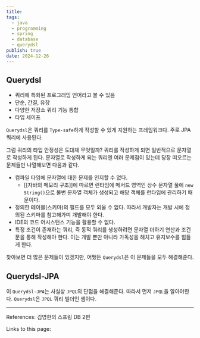 ```yaml
---
title: 
tags:
  - java
  - programming
  - spring
  - database
  - querydsl
publish: true
date: 2024-12-26
---
```

## Querydsl
- 쿼리에 특화된 프로그래밍 언어라고 볼 수 있음
- 단순, 간결, 유창
- 다양한 저장소 쿼리 기능 통합
- 타입 세이프

`Querydsl`은 쿼리를 `Type-safe`하게 작성할 수 있게 지원하는 프레임워크다. 주로 JPA 쿼리에 사용된다.

그럼 쿼리의 타입 안정성은 도대체 무엇일까? 쿼리를 작성하게 되면 일반적으로 문자열로 작성하게 된다. 문자열로 작성하게 되는 쿼리엔 여러 문제점이 있는데 당장 떠오르는 문제들만 나열해보면 다음과 같다.

- 컴파일 타임에 문자열에 대한 문제를 인지할 수 없다.
	- [[자바의 메모리 구조]]에 따르면 런타임에 메서드 영역인 상수 문자열 풀에 `new String()`으로 불변 문자열 객체가 생성되고 해당 객체를 런타임에 관리하기 때문이다.
- 정의한 테이블(스키마)의 필드를 모두 외울 수 없다. 따라서 개발자는 개발 시에 정의된 스키마를 참고해가며 개발해야 한다.
- IDE의 코드 어시스턴스 기능을 활용할 수 없다.
- 특정 조건이 존재하는 쿼리, 즉 동적 쿼리를 생성하려면 문자열 더하기 연산과 조건문을 통해 작성해야 한다. 이는 개발 뿐만 아니라 가독성을 해치고 유지보수를 힘들게 한다.

찾아보면 더 많은 문제들이 있겠지만, 어쨌든 `Querydsl`은 이 문제들을 모두 해결해준다.

## Querydsl-JPA
이 `Querydsl-JPA`는 사실상 `JPQL`의 단점을 해결해준다. 따라서 먼저 `JPQL`을 알아야한다. `Querydsl`은 `JPQL` 쿼리 빌더인 셈이다.


---
References: 김영한의 스프링 DB 2편

Links to this page: 